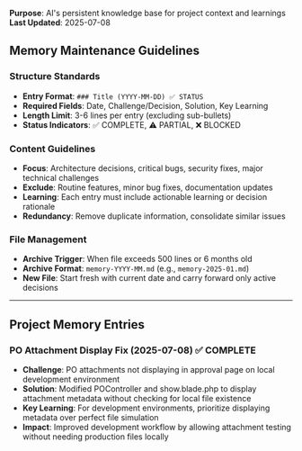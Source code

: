 **Purpose**: AI's persistent knowledge base for project context and learnings
**Last Updated**: 2025-07-08

## Memory Maintenance Guidelines

### Structure Standards

-   **Entry Format**: `### Title (YYYY-MM-DD) ✅ STATUS`
-   **Required Fields**: Date, Challenge/Decision, Solution, Key Learning
-   **Length Limit**: 3-6 lines per entry (excluding sub-bullets)
-   **Status Indicators**: ✅ COMPLETE, ⚠️ PARTIAL, ❌ BLOCKED

### Content Guidelines

-   **Focus**: Architecture decisions, critical bugs, security fixes, major technical challenges
-   **Exclude**: Routine features, minor bug fixes, documentation updates
-   **Learning**: Each entry must include actionable learning or decision rationale
-   **Redundancy**: Remove duplicate information, consolidate similar issues

### File Management

-   **Archive Trigger**: When file exceeds 500 lines or 6 months old
-   **Archive Format**: `memory-YYYY-MM.md` (e.g., `memory-2025-01.md`)
-   **New File**: Start fresh with current date and carry forward only active decisions

---

## Project Memory Entries

### PO Attachment Display Fix (2025-07-08) ✅ COMPLETE

-   **Challenge**: PO attachments not displaying in approval page on local development environment
-   **Solution**: Modified POController and show.blade.php to display attachment metadata without checking for local file existence
-   **Key Learning**: For development environments, prioritize displaying metadata over perfect file simulation
-   **Impact**: Improved development workflow by allowing attachment testing without needing production files locally
